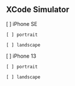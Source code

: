 ## XCode Simulator

[ ] iPhone SE

    [ ] portrait
    
    [ ] landscape
    
[ ] iPhone 13

    [ ] portrait
    
    [ ] landscape
